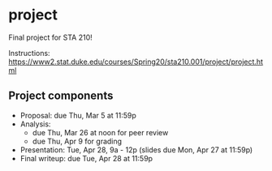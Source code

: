 # project

Final project for STA 210!

Instructions: https://www2.stat.duke.edu/courses/Spring20/sta210.001/project/project.html

## Project components 

- Proposal: due Thu, Mar 5 at 11:59p
- Analysis: 
  - due Thu, Mar 26 at noon for peer review
  - due Thu, Apr 9 for grading
- Presentation: Tue, Apr 28, 9a - 12p (slides due Mon, Apr 27 at 11:59p)
- Final writeup: due Tue, Apr 28 at 11:59p
